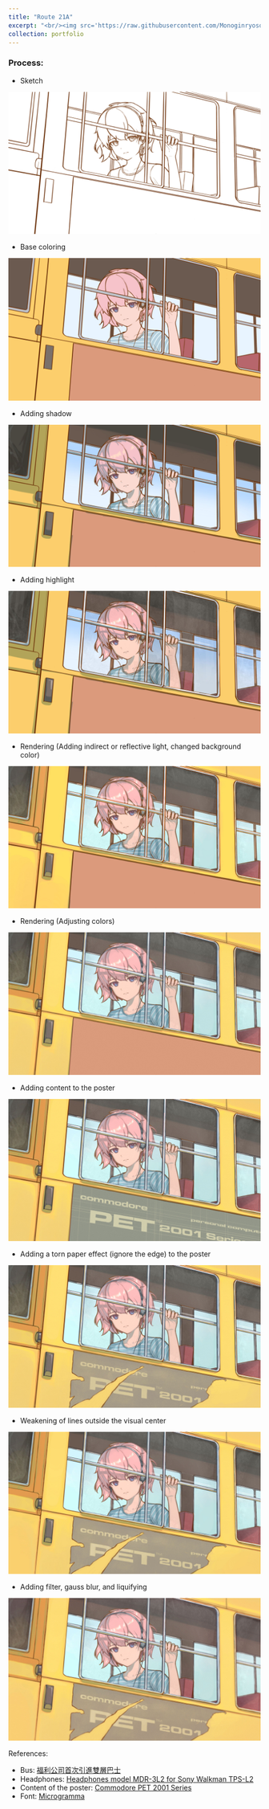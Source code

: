 ```yaml
---
title: "Route 21A"
excerpt: "<br/><img src='https://raw.githubusercontent.com/Monoginryoso/Monoginryoso.github.io/master/images/route_21a.jpg'>"
collection: portfolio
---
```


### Process: 

* Sketch
<img src='https://raw.githubusercontent.com/Monoginryoso/Monoginryoso.github.io/d5227794241839000a28d8e49a602a3e1a1be278/images/route_21a_sketch.jpg'>

* Base coloring
<img src='https://raw.githubusercontent.com/Monoginryoso/Monoginryoso.github.io/master/images/route_21a_basecolor.jpg'>

* Adding shadow
<img src='https://raw.githubusercontent.com/Monoginryoso/Monoginryoso.github.io/master/images/route_21a_shadow.jpg'>

* Adding highlight
<img src='https://raw.githubusercontent.com/Monoginryoso/Monoginryoso.github.io/master/images/route_21a_highlight.jpg'>

* Rendering (Adding indirect or reflective light, changed background color)
<img src='https://raw.githubusercontent.com/Monoginryoso/Monoginryoso.github.io/master/images/route_21a_rendering_1.jpg'>

* Rendering (Adjusting colors)
<img src='https://raw.githubusercontent.com/Monoginryoso/Monoginryoso.github.io/master/images/route_21a_rendering_2.jpg'>

* Adding content to the poster
<img src='https://raw.githubusercontent.com/Monoginryoso/Monoginryoso.github.io/master/images/route_21a_poster.jpg'>

* Adding a torn paper effect (ignore the edge) to the poster
<img src='https://raw.githubusercontent.com/Monoginryoso/Monoginryoso.github.io/master/images/route_21a_poster_torn.jpg'>

* Weakening of lines outside the visual center
<img src='https://raw.githubusercontent.com/Monoginryoso/Monoginryoso.github.io/master/images/route_21a_blur.jpg'>

* Adding filter, gauss blur, and liquifying
<img src='https://raw.githubusercontent.com/Monoginryoso/Monoginryoso.github.io/master/images/route_21a.jpg'>

References:
- Bus: [福利公司首次引進雙層巴士](https://www.macaumemory.mo/entries_7850f82c002642d283472dd3a8b713f2)
- Headphones: [Headphones model MDR-3L2 for Sony Walkman TPS-L2](https://collection.maas.museum/object/520373)
- Content of the poster: [Commodore PET 2001 Series](https://oldcomputers.net/pet2001.html)
- Font: [Microgramma](https://www.linotype.com/89986/microgramma-family.html)